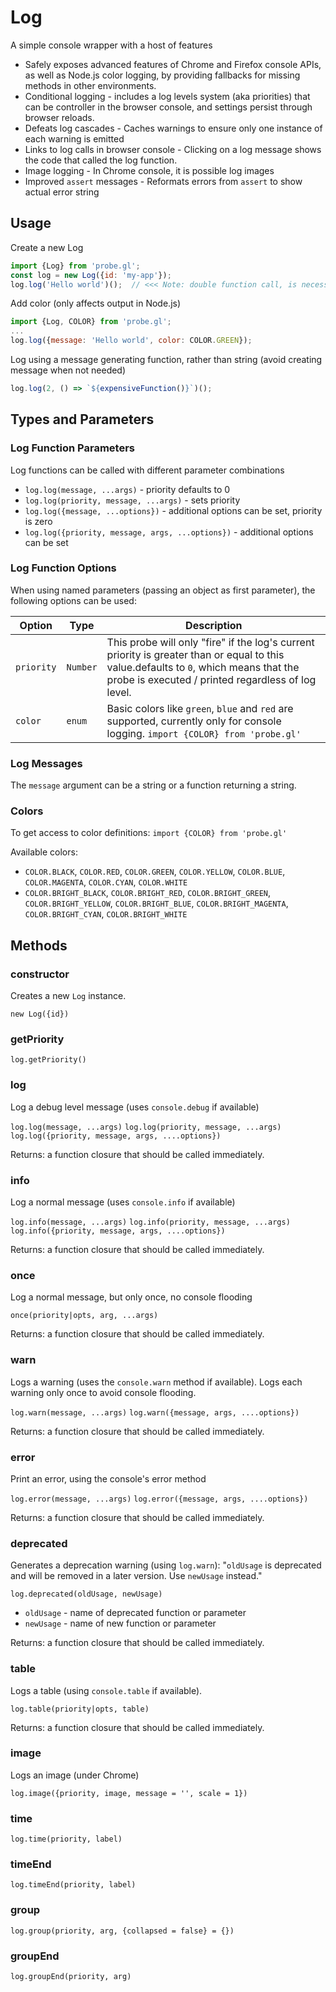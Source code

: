 # Log

A simple console wrapper with a host of features
* Safely exposes advanced features of Chrome and Firefox console APIs, as well as Node.js color logging, by providing fallbacks for missing methods in other environments.
* Conditional logging - includes a log levels system (aka priorities) that can be controller in the browser console, and settings persist through browser reloads.
* Defeats log cascades - Caches warnings to ensure only one instance of each warning is emitted
* Links to log calls in browser console - Clicking on a log message shows the code that called the log function.
* Image logging - In Chrome console, it is possible log images
* Improved `assert` messages - Reformats errors from `assert` to show actual error string


## Usage

Create a new Log
```js
import {Log} from 'probe.gl';
const log = new Log({id: 'my-app'});
log.log('Hello world')();  // <<< Note: double function call, is necessary
```

Add color (only affects output in Node.js)
```js
import {Log, COLOR} from 'probe.gl';
...
log.log({message: 'Hello world', color: COLOR.GREEN});
```

Log using a message generating function, rather than string (avoid creating message when not needed)
```js
log.log(2, () => `${expensiveFunction()}`)();
```

## Types and Parameters

### Log Function Parameters

Log functions can be called with different parameter combinations
- `log.log(message, ...args)` - priority defaults to 0
- `log.log(priority, message, ...args)` - sets priority
- `log.log({message, ...options})` - additional options can be set, priority is zero
- `log.log({priority, message, args, ...options})` - additional options can be set


### Log Function Options

When using named parameters (passing an object as first parameter), the following options can be used:

| Option     | Type     | Description |
| ---        | ---      | ---         |
| `priority` | `Number` | This probe will only "fire" if the log's current priority is greater than or equal to this value.defaults to `0`, which means that the probe is executed / printed regardless of log level. |
| `color`    | `enum`   | Basic colors like `green`, `blue` and `red` are supported, currently only for console logging. `import {COLOR} from 'probe.gl'` |


### Log Messages

The `message` argument can be a string or a function returning a string.


### Colors

To get access to color definitions:
`import {COLOR} from 'probe.gl'`

Available colors:
* `COLOR.BLACK`, `COLOR.RED`, `COLOR.GREEN`, `COLOR.YELLOW`, `COLOR.BLUE`, `COLOR.MAGENTA`, `COLOR.CYAN`, `COLOR.WHITE`
* `COLOR.BRIGHT_BLACK`, `COLOR.BRIGHT_RED`, `COLOR.BRIGHT_GREEN`, `COLOR.BRIGHT_YELLOW`, `COLOR.BRIGHT_BLUE`, `COLOR.BRIGHT_MAGENTA`, `COLOR.BRIGHT_CYAN`, `COLOR.BRIGHT_WHITE`


## Methods

### constructor

Creates a new `Log` instance.

`new Log({id})`


### getPriority

`log.getPriority()`


### log

Log a debug level message (uses `console.debug` if available)

`log.log(message, ...args)`
`log.log(priority, message, ...args)`
`log.log({priority, message, args, ....options})`

Returns: a function closure that should be called immediately.


### info

Log a normal message (uses `console.info` if available)

`log.info(message, ...args)`
`log.info(priority, message, ...args)`
`log.info({priority, message, args, ....options})`

Returns: a function closure that should be called immediately.


### once

Log a normal message, but only once, no console flooding

`once(priority|opts, arg, ...args)`

Returns: a function closure that should be called immediately.


### warn

Logs a warning (uses the `console.warn` method if available). Logs each warning only once to avoid console flooding.

`log.warn(message, ...args)`
`log.warn({message, args, ....options})`

Returns: a function closure that should be called immediately.


### error

Print an error, using the console's error method

`log.error(message, ...args)`
`log.error({message, args, ....options})`

Returns: a function closure that should be called immediately.


### deprecated

Generates a deprecation warning (using `log.warn`):
"`oldUsage` is deprecated and will be removed in a later version. Use `newUsage` instead."

`log.deprecated(oldUsage, newUsage)`
* `oldUsage` - name of deprecated function or parameter
* `newUsage` - name of new function or parameter

Returns: a function closure that should be called immediately.


### table

Logs a table (using `console.table` if available).

`log.table(priority|opts, table)`

Returns: a function closure that should be called immediately.


### image

Logs an image (under Chrome)

`log.image({priority, image, message = '', scale = 1})`


### time

`log.time(priority, label)`


### timeEnd

`log.timeEnd(priority, label)`


### group

`log.group(priority, arg, {collapsed = false} = {})`


### groupEnd

`log.groupEnd(priority, arg)`
